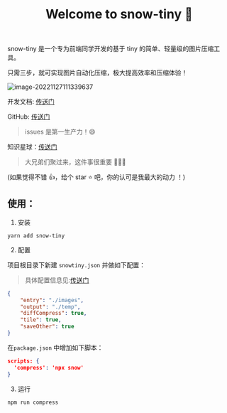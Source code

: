 <br>

<h1 align="center">Welcome to snow-tiny 👋</h1>

<br>

snow-tiny 是一个专为前端同学开发的基于 tiny 的简单、轻量级的图片压缩工具。

只需三步，就可实现图片自动化压缩，极大提高效率和压缩体验！

![image-20221127111339637](https://vitepress-source.oss-cn-beijing.aliyuncs.com/typoraimage-20221127111339637.png)

开发文档: [传送门](http://www.jimmyxuexue.top:999/snowtiny/guide/introduce.html)

GitHub: [传送门](https://github.com/Jimmylxue/daily-store/tree/master/packages/snowtiny)

> issues 是第一生产力！😄

知识星球：[传送门](http://www.jimmyxuexue.top)

> 大兄弟们聚过来，这件事很重要 🎉🎉🎉

(如果觉得不错 👍，给个 star ⭐ 吧，你的认可是我最大的动力 ！)

## 使用：

1. 安装

```
yarn add snow-tiny
```

2. 配置

项目根目录下新建 `snowtiny.json` 并做如下配置：

> 具体配置信息见:[传送门](http://www.jimmyxuexue.top:999/snowtiny/usage/config.html)

```json
{
	"entry": "./images",
	"output": "./temp",
	"diffCompress": true,
	"tile": true,
	"saveOther": true
}
```

在`package.json` 中增加如下脚本：

```json
scripts: {
  'compress': 'npx snow'
}
```

3. 运行

```
npm run compress
```
